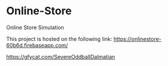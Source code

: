 # Online-Store
Online Store Simulation

This project is hosted on the following link:
https://onlinestore-60b6d.firebaseapp.com/

https://gfycat.com/SevereOddballDalmatian
